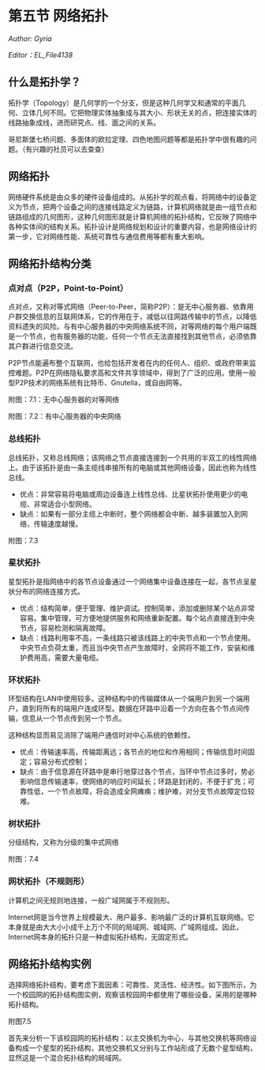 # 第五节 网络拓扑

*Author: Gyria*

*Editor：EL_File4138*

## 什么是拓扑学？

拓扑学（Topology）是几何学的一个分支，但是这种几何学又和通常的平面几何、立体几何不同。它把物理实体抽象成与其大小、形状无关的点，把连接实体的线路抽象成线，进而研究点、线、面之间的关系。

哥尼斯堡七桥问题、多面体的欧拉定理、四色地图问题等都是拓扑学中很有趣的问题。（有兴趣的社员可以去查查）

## 网络拓扑

网络硬件系统是由众多的硬件设备组成的。从拓扑学的观点看，将网络中的设备定义为节点，把两个设备之间的连接线路定义为链路，计算机网络就是由一组节点和链路组成的几何图形，这种几何图形就是计算机网络的拓扑结构，它反映了网络中各种实体间的结构关系。拓扑设计是网络规划和设计的重要内容，也是网络设计的第一步，它对网络性能、系统可靠性与通信费用等都有重大影响。

## 网络拓扑结构分类

### 点对点（P2P，Point-to-Point）

点对点，又称对等式网络（Peer-to-Peer，简称P2P）：是无中心服务器、依靠用户群交换信息的互联网体系，它的作用在于，减低以往网路传输中的节点，以降低资料遗失的风险。与有中心服务器的中央网络系统不同，对等网络的每个用户端既是一个节点，也有服务器的功能，任何一个节点无法直接找到其他节点，必须依靠其户群进行信息交流。

P2P节点能遍布整个互联网，也给包括开发者在内的任何人、组织、或政府带来监控难题。P2P在网络隐私要求高和文件共享领域中，得到了广泛的应用。使用一般型P2P技术的网络系统有比特币、Gnutella，或自由网等。

附图：7.1：无中心服务器的对等网络

附图：7.2：有中心服务器的中央网络

### 总线拓扑

总线拓扑，又称总线网络；该网络之节点直接连接到一个共用的半双工的线性网络上。由于该拓扑是由一条主缆线串接所有的电脑或其他网络设备，因此也称为线性总线。

- 优点：非常容易将电脑或周边设备连上线性总线、比星状拓扑使用更少的电缆、非常适合小型网络。
- 缺点：如果有一部分主缆上中断时，整个网络都会中断、越多装置加入到网络，传输速度越慢。

附图：7.3

### 星状拓扑

星型拓扑是指网络中的各节点设备通过一个网络集中设备连接在一起，各节点呈星状分布的网络连接方式。

- 优点：结构简单，便于管理、维护调试。控制简单，添加或删除某个站点非常容易。集中管理，可方便地提供服务和网络重新配置。每个站点直接连到中央节点，容易检测和隔离故障。
- 缺点：线路利用率不高，一条线路只被该线路上的中央节点和一个节点使用。中央节点负荷太重，而且当中央节点产生故障时，全网将不能工作，安装和维护费用高，需要大量电缆。

### 环状拓扑

环型结构在LAN中使用较多。这种结构中的传输媒体从一个端用户到另一个端用户，直到将所有的端用户连成环型。数据在环路中沿着一个方向在各个节点间传输，信息从一个节点传到另一个节点。

这种结构显而易见消除了端用户通信时对中心系统的依赖性。

- 优点：传输速率高，传输距离远；各节点的地位和作用相同；传输信息时间固定；容易分布式控制；
- 缺点：由于信息源在环路中是串行地穿过各个节点，当环中节点过多时，势必影响信息传输速率，使网络的响应时间延长；环路是封闭的，不便于扩充；可靠性低，一个节点故障，将会造成全网瘫痪；维护难，对分支节点故障定位较难。

### 树状拓扑

分级结构，又称为分级的集中式网络

附图：7.4

### 网状拓扑（不规则形）

计算机之间无规则地连接，一般广域网属于不规则形。

Internet网是当今世界上规模最大、用户最多、影响最广泛的计算机互联网络。它本身就是由大大小小成千上万个不同的局域网、城域网、广域网组成。因此，Internet网本身的拓扑只是一种虚拟拓扑结构，无固定形式。

## 网络拓扑结构实例

选择网络拓扑结构，要考虑下面因素：可靠性、灵活性、经济性。如下图所示，为一个校园网的拓扑结构图实例，观察该校园网中都使用了哪些设备，采用的是哪种拓扑结构。

附图7.5

首先来分析一下该校园网的拓扑结构：以主交换机为中心，与其他交换机等网络设备构成一个星型的拓扑结构，其他交换机又分别与工作站形成了无数个星型结构，显然这是一个混合拓扑结构的局域网。